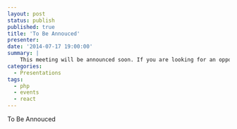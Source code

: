 ```yaml
---
layout: post
status: publish
published: true
title: 'To Be Annouced'
presenter: 
date: '2014-07-17 19:00:00'
summary: |
    This meeting will be announced soon. If you are looking for an opportunity to speak feel free to checkout the Speaking page.
categories:
  - Presentations
tags:
  - php
  - events
  - react
---
```

To Be Annouced
